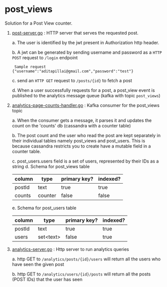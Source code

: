 # post_views
Solution for a Post View counter.

1. [post-server.go](post-server.go) : HTTP server that serves the requested post.
 
    a. The user is identified by the jwt present in Authorization http header.
    
    b. A jwt can be generated by sending username and password as a `HTTP POST` request to `/login` endpoint
    
        Sample request {"username":"aditapillai@gmail.com","password":"test"}
    
    c. send an `HTTP GET` request to `/posts/{id}` to fetch a post
    
    d. When a user successfully requests for a post, a post_view event is published to the analytics message queue (kafka with topic `post_views`)
  
2. [analytics-page-counts-handler.go](analytics-page-counts-handler.go) : Kafka consumer for the post_views topic

    a. When the consumer gets a message, it parses it and updates the count on the 'counts' db (cassandra with a counter table)
    
    b. The post count and the user who read the post are kept separately in their individual tables namely post_views and post_users. This is because cassandra restricts you to create have a mutable field in a counter table.
    
    c. post_users.users field is a set of users, represented by their IDs as a string
    d. Schema for post_views table
    
      | column | type    | primary key? | indexed? |
      |--------|---------|--------------|----------|
      | postId | text    | true         | true     |
      | counts | counter | false        | false    |
      
    
    e. Schema for post_users table
      
    
      | column | type    | primary key? | indexed? |
      |--------|---------|--------------|----------|
      | postId | text    | true         | true     |
      | users | set\<text\> | false     | true     |
      
  
3. [analytics-server.go](analytics-server.go) : Http server to run analytics queries

    a. http GET to `/analytics/posts/{id}/users` will return all the users who have seen the given post
    
    b. http GET to `/analytics/users/{id}/posts` will return all the posts (POST IDs) that the user has seen
